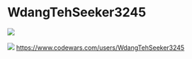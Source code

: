 # WdangTehSeeker3245
![](https://komarev.com/ghpvc/?username=WdangTehSeeker3245)
<br><br>
![](https://www.codewars.com/users/WdangTehSeeker3245/badges/large)
<a href="https://www.codewars.com/users/WdangTehSeeker3245">https://www.codewars.com/users/WdangTehSeeker3245</a>
